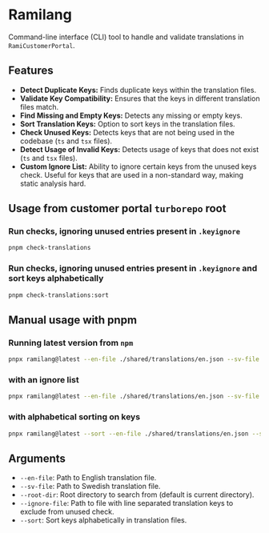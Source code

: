 # Ramilang

Command-line interface (CLI) tool to handle and validate translations in `RamiCustomerPortal`.

## Features

- **Detect Duplicate Keys:** Finds duplicate keys within the translation files.
- **Validate Key Compatibility:** Ensures that the keys in different translation files match.
- **Find Missing and Empty Keys:** Detects any missing or empty keys.
- **Sort Translation Keys:** Option to sort keys in the translation files.
- **Check Unused Keys:** Detects keys that are not being used in the codebase (`ts` and `tsx` files).
- **Detect Usage of Invalid Keys:** Detects usage of keys that does not exist (`ts` and `tsx` files).
- **Custom Ignore List:** Ability to ignore certain keys from the unused keys check. Useful for keys that are used in a non-standard way, making static analysis hard.

## Usage from customer portal `turborepo` root

### Run checks, ignoring unused entries present in `.keyignore`

```bash
pnpm check-translations
```

### Run checks, ignoring unused entries present in `.keyignore` and sort keys alphabetically

```bash
pnpm check-translations:sort
```

## Manual usage with pnpm

### Running latest version from `npm`

```bash
pnpx ramilang@latest --en-file ./shared/translations/en.json --sv-file ./shared/translations/sv.json
```

### with an ignore list

```bash
pnpx ramilang@latest --en-file ./shared/translations/en.json --sv-file ./shared/translations/sv.json --ignore-file ./shared/translations/.keyignore
```

### with alphabetical sorting on keys

```bash
pnpx ramilang@latest --sort --en-file ./shared/translations/en.json --sv-file ./shared/translations/sv.json
```

## Arguments

- `--en-file`: Path to English translation file.
- `--sv-file`: Path to Swedish translation file.
- `--root-dir`: Root directory to search from (default is current directory).
- `--ignore-file`: Path to file with line separated translation keys to exclude from unused check.
- `--sort`: Sort keys alphabetically in translation files.
